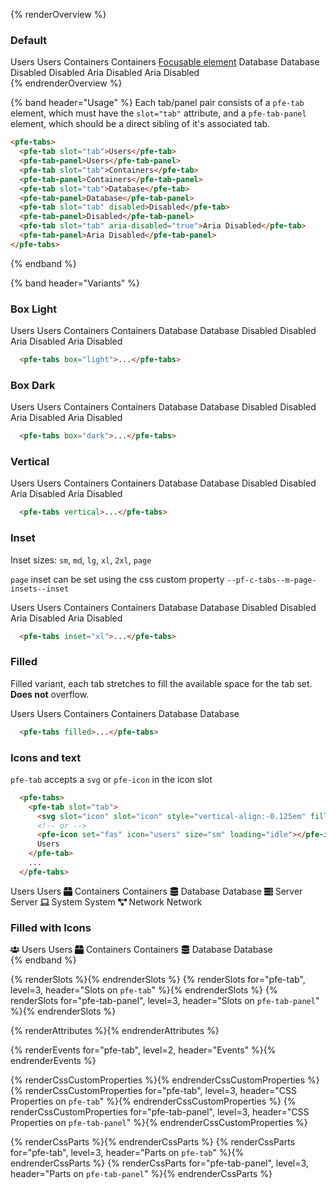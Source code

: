 <style>
  .overflow-tab-wrapper {
    width: 94vw;
  }
  @media screen and (min-width: 568px) {
    .overflow-tab-wrapper {
      width: auto;
    }
  }
</style>

{% renderOverview %}
  ### Default
  <div class="overflow-tab-wrapper">
    <pfe-tabs>
      <pfe-tab id="users" slot="tab">Users</pfe-tab>
      <pfe-tab-panel>Users</pfe-tab-panel>
      <pfe-tab slot="tab">Containers</pfe-tab>
      <pfe-tab-panel>Containers <a href="#">Focusable element</a></pfe-tab-panel>
      <pfe-tab slot="tab">Database</pfe-tab>
      <pfe-tab-panel>Database</pfe-tab-panel>
      <pfe-tab slot="tab" disabled>Disabled</pfe-tab>
      <pfe-tab-panel>Disabled</pfe-tab-panel>
      <pfe-tab slot="tab" aria-disabled="true">Aria Disabled</pfe-tab>
      <pfe-tab-panel>Aria Disabled</pfe-tab-panel>
    </pfe-tabs>
  </div> 
{% endrenderOverview %}

{% band header="Usage" %}
  Each tab/panel pair consists of a `pfe-tab` element, which must have the `slot="tab"` attribute, and a `pfe-tab-panel` element, which should be a direct sibling of it's associated tab.

  ```html
  <pfe-tabs>
    <pfe-tab slot="tab">Users</pfe-tab>
    <pfe-tab-panel>Users</pfe-tab-panel>
    <pfe-tab slot="tab">Containers</pfe-tab>
    <pfe-tab-panel>Containers</pfe-tab-panel>
    <pfe-tab slot="tab">Database</pfe-tab>
    <pfe-tab-panel>Database</pfe-tab-panel>
    <pfe-tab slot="tab" disabled>Disabled</pfe-tab>
    <pfe-tab-panel>Disabled</pfe-tab-panel>
    <pfe-tab slot="tab" aria-disabled="true">Aria Disabled</pfe-tab>
    <pfe-tab-panel>Aria Disabled</pfe-tab-panel>
  </pfe-tabs>
  ```
{% endband %}

{% band header="Variants" %}
  ### Box Light
  <div class="overflow-tab-wrapper">
    <pfe-tabs box="light">
      <pfe-tab slot="tab">Users</pfe-tab>
      <pfe-tab-panel>Users</pfe-tab-panel>
      <pfe-tab slot="tab">Containers</pfe-tab>
      <pfe-tab-panel>Containers</pfe-tab-panel>
      <pfe-tab slot="tab">Database</pfe-tab>
      <pfe-tab-panel>Database</pfe-tab-panel>
      <pfe-tab slot="tab" disabled>Disabled</pfe-tab>
      <pfe-tab-panel>Disabled</pfe-tab-panel>
      <pfe-tab slot="tab" aria-disabled="true">Aria Disabled</pfe-tab>
      <pfe-tab-panel>Aria Disabled</pfe-tab-panel>
    </pfe-tabs>
  </div>

  ```html
    <pfe-tabs box="light">...</pfe-tabs>
  ```

  ### Box Dark
  <div class="overflow-tab-wrapper">
    <pfe-tabs box="dark">
      <pfe-tab slot="tab">Users</pfe-tab>
      <pfe-tab-panel>Users</pfe-tab-panel>
      <pfe-tab slot="tab">Containers</pfe-tab>
      <pfe-tab-panel>Containers</pfe-tab-panel>
      <pfe-tab slot="tab">Database</pfe-tab>
      <pfe-tab-panel>Database</pfe-tab-panel>
      <pfe-tab slot="tab" disabled>Disabled</pfe-tab>
      <pfe-tab-panel>Disabled</pfe-tab-panel>
      <pfe-tab slot="tab" aria-disabled="true">Aria Disabled</pfe-tab>
      <pfe-tab-panel>Aria Disabled</pfe-tab-panel>
    </pfe-tabs>  
  </div>

  ```html
    <pfe-tabs box="dark">...</pfe-tabs>
  ```

  ### Vertical
  <pfe-tabs vertical>
    <pfe-tab slot="tab">Users</pfe-tab>
    <pfe-tab-panel>Users</pfe-tab-panel>
    <pfe-tab slot="tab">Containers</pfe-tab>
    <pfe-tab-panel>Containers</pfe-tab-panel>
    <pfe-tab slot="tab">Database</pfe-tab>
    <pfe-tab-panel>Database</pfe-tab-panel>
    <pfe-tab slot="tab" disabled>Disabled</pfe-tab>
    <pfe-tab-panel>Disabled</pfe-tab-panel>
    <pfe-tab slot="tab" aria-disabled="true">Aria Disabled</pfe-tab>
    <pfe-tab-panel>Aria Disabled</pfe-tab-panel>
  </pfe-tabs>

  ```html
    <pfe-tabs vertical>...</pfe-tabs>
  ```

  ### Inset
  Inset sizes: `sm`, `md`, `lg`, `xl`, `2xl`, `page`

  `page` inset can be set using the css custom property `--pf-c-tabs--m-page-insets--inset`
  <div class="overflow-tab-wrapper">
    <pfe-tabs inset="xl">
      <pfe-tab slot="tab">Users</pfe-tab>
      <pfe-tab-panel>Users</pfe-tab-panel>
      <pfe-tab slot="tab">Containers</pfe-tab>
      <pfe-tab-panel>Containers</pfe-tab-panel>
      <pfe-tab slot="tab">Database</pfe-tab>
      <pfe-tab-panel>Database</pfe-tab-panel>
      <pfe-tab slot="tab" disabled>Disabled</pfe-tab>
      <pfe-tab-panel>Disabled</pfe-tab-panel>
      <pfe-tab slot="tab" aria-disabled="true">Aria Disabled</pfe-tab>
      <pfe-tab-panel>Aria Disabled</pfe-tab-panel>
    </pfe-tabs>
  </div>

  ```html
    <pfe-tabs inset="xl">...</pfe-tabs>
  ```

  ### Filled

  Filled variant, each tab stretches to fill the available space for the tab set.  **Does not** overflow.

  <div class="overflow-tab-wrapper">
    <pfe-tabs fill>
      <pfe-tab slot="tab">Users</pfe-tab>
      <pfe-tab-panel>Users</pfe-tab-panel>
      <pfe-tab slot="tab">Containers</pfe-tab>
      <pfe-tab-panel>Containers</pfe-tab-panel>
      <pfe-tab slot="tab">Database</pfe-tab>
      <pfe-tab-panel>Database</pfe-tab-panel>
    </pfe-tabs>
  </div>

  ```html
    <pfe-tabs filled>...</pfe-tabs>
  ```

  ### Icons and text
  `pfe-tab` accepts a `svg` or `pfe-icon` in the icon slot
  ```html
    <pfe-tabs>
      <pfe-tab slot="tab">
        <svg slot="icon" slot="icon" style="vertical-align:-0.125em" fill="currentColor" height="1em" width="1em" viewBox="0 0 640 512" aria-hidden="true" role="img"><path d="M96 224c35.3 0 64-28.7 64-64s-28.7-64-64-64-64 28.7-64 64 28.7 64 64 64zm448 0c35.3 0 64-28.7 64-64s-28.7-64-64-64-64 28.7-64 64 28.7 64 64 64zm32 32h-64c-17.6 0-33.5 7.1-45.1 18.6 40.3 22.1 68.9 62 75.1 109.4h66c17.7 0 32-14.3 32-32v-32c0-35.3-28.7-64-64-64zm-256 0c61.9 0 112-50.1 112-112S381.9 32 320 32 208 82.1 208 144s50.1 112 112 112zm76.8 32h-8.3c-20.8 10-43.9 16-68.5 16s-47.6-6-68.5-16h-8.3C179.6 288 128 339.6 128 403.2V432c0 26.5 21.5 48 48 48h288c26.5 0 48-21.5 48-48v-28.8c0-63.6-51.6-115.2-115.2-115.2zm-223.7-13.4C161.5 263.1 145.6 256 128 256H64c-35.3 0-64 28.7-64 64v32c0 17.7 14.3 32 32 32h65.9c6.3-47.4 34.9-87.3 75.2-109.4z"></path></svg>
        <!-- or -->
        <pfe-icon set="fas" icon="users" size="sm" loading="idle"></pfe-icon>
        Users
      </pfe-tab>
      ...
    </pfe-tabs>
  ```
  <div class="overflow-tab-wrapper">
    <pfe-tabs>
      <pfe-tab slot="tab">
        <pfe-icon set="fas" icon="users" size="sm" loading="idle"></pfe-icon>
        Users
      </pfe-tab>
      <pfe-tab-panel>Users</pfe-tab-panel>
      <pfe-tab slot="tab">
        <svg slot="icon" style="vertical-align:-0.125em" fill="currentColor" height="1em" width="1em" viewBox="0 0 512 512" aria-hidden="true" role="img"><path d="M509.5 184.6L458.9 32.8C452.4 13.2 434.1 0 413.4 0H272v192h238.7c-.4-2.5-.4-5-1.2-7.4zM240 0H98.6c-20.7 0-39 13.2-45.5 32.8L2.5 184.6c-.8 2.4-.8 4.9-1.2 7.4H240V0zM0 224v240c0 26.5 21.5 48 48 48h416c26.5 0 48-21.5 48-48V224H0z"></path></svg>
        Containers
      </pfe-tab>
      <pfe-tab-panel>Containers</pfe-tab-panel>
      <pfe-tab slot="tab">
        <svg slot="icon" style="vertical-align:-0.125em" fill="currentColor" height="1em" width="1em" viewBox="0 0 448 512" aria-hidden="true" role="img"><path d="M448 73.143v45.714C448 159.143 347.667 192 224 192S0 159.143 0 118.857V73.143C0 32.857 100.333 0 224 0s224 32.857 224 73.143zM448 176v102.857C448 319.143 347.667 352 224 352S0 319.143 0 278.857V176c48.125 33.143 136.208 48.572 224 48.572S399.874 209.143 448 176zm0 160v102.857C448 479.143 347.667 512 224 512S0 479.143 0 438.857V336c48.125 33.143 136.208 48.572 224 48.572S399.874 369.143 448 336z"></path></svg>
        Database
      </pfe-tab>
      <pfe-tab-panel>Database</pfe-tab-panel>
      <pfe-tab slot="tab">
        <svg slot="icon" style="vertical-align:-0.125em" fill="currentColor" height="1em" width="1em" viewBox="0 0 512 512" aria-hidden="true" role="img"><path d="M480 160H32c-17.673 0-32-14.327-32-32V64c0-17.673 14.327-32 32-32h448c17.673 0 32 14.327 32 32v64c0 17.673-14.327 32-32 32zm-48-88c-13.255 0-24 10.745-24 24s10.745 24 24 24 24-10.745 24-24-10.745-24-24-24zm-64 0c-13.255 0-24 10.745-24 24s10.745 24 24 24 24-10.745 24-24-10.745-24-24-24zm112 248H32c-17.673 0-32-14.327-32-32v-64c0-17.673 14.327-32 32-32h448c17.673 0 32 14.327 32 32v64c0 17.673-14.327 32-32 32zm-48-88c-13.255 0-24 10.745-24 24s10.745 24 24 24 24-10.745 24-24-10.745-24-24-24zm-64 0c-13.255 0-24 10.745-24 24s10.745 24 24 24 24-10.745 24-24-10.745-24-24-24zm112 248H32c-17.673 0-32-14.327-32-32v-64c0-17.673 14.327-32 32-32h448c17.673 0 32 14.327 32 32v64c0 17.673-14.327 32-32 32zm-48-88c-13.255 0-24 10.745-24 24s10.745 24 24 24 24-10.745 24-24-10.745-24-24-24zm-64 0c-13.255 0-24 10.745-24 24s10.745 24 24 24 24-10.745 24-24-10.745-24-24-24z"></path></svg>
        Server
      </pfe-tab>
      <pfe-tab-panel>Server</pfe-tab-panel>
      <pfe-tab slot="tab">
        <svg slot="icon" style="vertical-align:-0.125em" fill="currentColor" height="1em" width="1em" viewBox="0 0 640 512" aria-hidden="true" role="img"><path d="M624 416H381.54c-.74 19.81-14.71 32-32.74 32H288c-18.69 0-33.02-17.47-32.77-32H16c-8.8 0-16 7.2-16 16v16c0 35.2 28.8 64 64 64h512c35.2 0 64-28.8 64-64v-16c0-8.8-7.2-16-16-16zM576 48c0-26.4-21.6-48-48-48H112C85.6 0 64 21.6 64 48v336h512V48zm-64 272H128V64h384v256z"></path></svg>
        System
      </pfe-tab>
      <pfe-tab-panel>System</pfe-tab-panel>
      <pfe-tab slot="tab">
        <svg slot="icon" style="vertical-align:-0.125em" fill="currentColor" height="1em" width="1em" viewBox="0 0 640 512" aria-hidden="true" role="img"><path d="M384 320H256c-17.67 0-32 14.33-32 32v128c0 17.67 14.33 32 32 32h128c17.67 0 32-14.33 32-32V352c0-17.67-14.33-32-32-32zM192 32c0-17.67-14.33-32-32-32H32C14.33 0 0 14.33 0 32v128c0 17.67 14.33 32 32 32h95.72l73.16 128.04C211.98 300.98 232.4 288 256 288h.28L192 175.51V128h224V64H192V32zM608 0H480c-17.67 0-32 14.33-32 32v128c0 17.67 14.33 32 32 32h128c17.67 0 32-14.33 32-32V32c0-17.67-14.33-32-32-32z"></path></svg>
        Network
      </pfe-tab>
      <pfe-tab-panel>Network</pfe-tab-panel>
    </pfe-tabs>
  </div>

  ### Filled with Icons
  <div class="overflow-tab-wrapper">
    <pfe-tabs fill>
      <pfe-tab slot="tab">
        <svg slot="icon" slot="icon" style="vertical-align:-0.125em" fill="currentColor" height="1em" width="1em" viewBox="0 0 640 512" aria-hidden="true" role="img"><path d="M96 224c35.3 0 64-28.7 64-64s-28.7-64-64-64-64 28.7-64 64 28.7 64 64 64zm448 0c35.3 0 64-28.7 64-64s-28.7-64-64-64-64 28.7-64 64 28.7 64 64 64zm32 32h-64c-17.6 0-33.5 7.1-45.1 18.6 40.3 22.1 68.9 62 75.1 109.4h66c17.7 0 32-14.3 32-32v-32c0-35.3-28.7-64-64-64zm-256 0c61.9 0 112-50.1 112-112S381.9 32 320 32 208 82.1 208 144s50.1 112 112 112zm76.8 32h-8.3c-20.8 10-43.9 16-68.5 16s-47.6-6-68.5-16h-8.3C179.6 288 128 339.6 128 403.2V432c0 26.5 21.5 48 48 48h288c26.5 0 48-21.5 48-48v-28.8c0-63.6-51.6-115.2-115.2-115.2zm-223.7-13.4C161.5 263.1 145.6 256 128 256H64c-35.3 0-64 28.7-64 64v32c0 17.7 14.3 32 32 32h65.9c6.3-47.4 34.9-87.3 75.2-109.4z"></path></svg>
        Users
      </pfe-tab>
      <pfe-tab-panel>Users</pfe-tab-panel>
      <pfe-tab slot="tab">
        <svg slot="icon" style="vertical-align:-0.125em" fill="currentColor" height="1em" width="1em" viewBox="0 0 512 512" aria-hidden="true" role="img"><path d="M509.5 184.6L458.9 32.8C452.4 13.2 434.1 0 413.4 0H272v192h238.7c-.4-2.5-.4-5-1.2-7.4zM240 0H98.6c-20.7 0-39 13.2-45.5 32.8L2.5 184.6c-.8 2.4-.8 4.9-1.2 7.4H240V0zM0 224v240c0 26.5 21.5 48 48 48h416c26.5 0 48-21.5 48-48V224H0z"></path></svg>
        Containers
      </pfe-tab>
      <pfe-tab-panel>Containers</pfe-tab-panel>
      <pfe-tab slot="tab">
        <svg slot="icon" style="vertical-align:-0.125em" fill="currentColor" height="1em" width="1em" viewBox="0 0 448 512" aria-hidden="true" role="img"><path d="M448 73.143v45.714C448 159.143 347.667 192 224 192S0 159.143 0 118.857V73.143C0 32.857 100.333 0 224 0s224 32.857 224 73.143zM448 176v102.857C448 319.143 347.667 352 224 352S0 319.143 0 278.857V176c48.125 33.143 136.208 48.572 224 48.572S399.874 209.143 448 176zm0 160v102.857C448 479.143 347.667 512 224 512S0 479.143 0 438.857V336c48.125 33.143 136.208 48.572 224 48.572S399.874 369.143 448 336z"></path></svg>
        Database
      </pfe-tab>
      <pfe-tab-panel>Database</pfe-tab-panel>
    </pfe-tabs>
  </div>
{% endband %}

{% renderSlots %}{% endrenderSlots %}
{% renderSlots for="pfe-tab", level=3, header="Slots on `pfe-tab`" %}{% endrenderSlots %}
{% renderSlots for="pfe-tab-panel", level=3, header="Slots on `pfe-tab-panel`" %}{% endrenderSlots %}

{% renderAttributes %}{% endrenderAttributes %}

{% renderEvents for="pfe-tab", level=2, header="Events" %}{% endrenderEvents %}

{% renderCssCustomProperties %}{% endrenderCssCustomProperties %}
{% renderCssCustomProperties for="pfe-tab", level=3, header="CSS Properties on `pfe-tab`" %}{% endrenderCssCustomProperties %}
{% renderCssCustomProperties for="pfe-tab-panel", level=3, header="CSS Properties on `pfe-tab-panel`" %}{% endrenderCssCustomProperties %}

{% renderCssParts %}{% endrenderCssParts %}
{% renderCssParts for="pfe-tab", level=3, header="Parts on `pfe-tab`" %}{% endrenderCssParts %}
{% renderCssParts for="pfe-tab-panel", level=3, header="Parts on `pfe-tab-panel`" %}{% endrenderCssParts %}